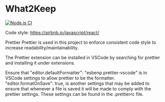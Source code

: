 # What2Keep

[![Node.js CI](https://github.com/camilleparadis/what2keep/actions/workflows/node.js.yml/badge.svg)](https://github.com/camilleparadis/what2keep/actions/workflows/node.js.yml)

Code style:
https://airbnb.io/javascript/react/

Prettier
Prettier is used in this project to enforce consistent code style to increase readability/maintainability.

The Prettier extension can be installed in VSCode by searching for prettier and installing it under extensions.

Ensure that "editor.defaultFormatter": "esbenp.prettier-vscode" is in VSCode settings to allow prettier to be the formatter.
"editor.formatOnSave": true, is another settings that may be added to ensure that whenever a file is saved it will be made to comply with the prettier settings. These settings can be found in the .prettierrc file.
